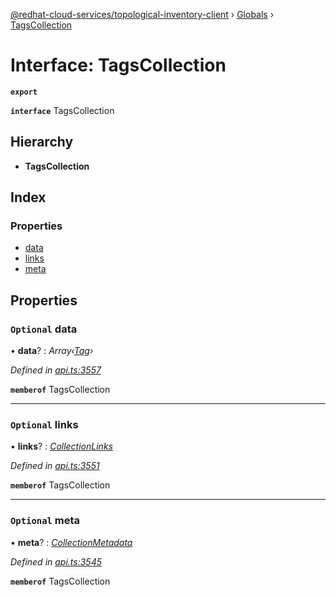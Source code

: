 [@redhat-cloud-services/topological-inventory-client](../README.md) › [Globals](../globals.md) › [TagsCollection](tagscollection.md)

# Interface: TagsCollection

**`export`** 

**`interface`** TagsCollection

## Hierarchy

* **TagsCollection**

## Index

### Properties

* [data](tagscollection.md#optional-data)
* [links](tagscollection.md#optional-links)
* [meta](tagscollection.md#optional-meta)

## Properties

### `Optional` data

• **data**? : *Array‹[Tag](tag.md)›*

*Defined in [api.ts:3557](https://github.com/RedHatInsights/javascript-clients.gi/blob/master/packages/topological-inventory/api.ts#L3557)*

**`memberof`** TagsCollection

___

### `Optional` links

• **links**? : *[CollectionLinks](collectionlinks.md)*

*Defined in [api.ts:3551](https://github.com/RedHatInsights/javascript-clients.gi/blob/master/packages/topological-inventory/api.ts#L3551)*

**`memberof`** TagsCollection

___

### `Optional` meta

• **meta**? : *[CollectionMetadata](collectionmetadata.md)*

*Defined in [api.ts:3545](https://github.com/RedHatInsights/javascript-clients.gi/blob/master/packages/topological-inventory/api.ts#L3545)*

**`memberof`** TagsCollection
